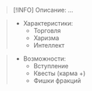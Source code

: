 > [!INFO] Описание:
> ...

> - Характеристики:
> 	- Торговля
> 	- Харизма
> 	- Интеллект

> - Возможности:
> 	- Вступление
> 	- Квесты (карма +)
> 	- Фишки фракций